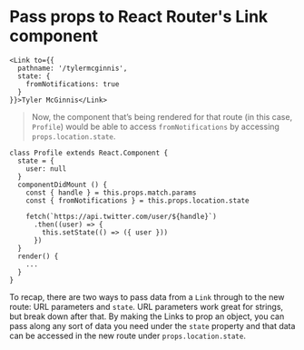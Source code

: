 # Pass props to React Router's Link component

```
<Link to={{
  pathname: '/tylermcginnis',
  state: {
    fromNotifications: true
  }
}}>Tyler McGinnis</Link>
```

> Now, the component that’s being rendered for that route (in this case, `Profile`) would be able to access `fromNotifications` by accessing `props.location.state`.

```
class Profile extends React.Component {
  state = {
    user: null
  }
  componentDidMount () {
    const { handle } = this.props.match.params
    const { fromNotifications } = this.props.location.state

    fetch(`https://api.twitter.com/user/${handle}`)
      .then((user) => {
        this.setState(() => ({ user }))
      })
  }
  render() {
    ...
  }
}
```

To recap, there are two ways to pass data from a `Link` through to the new route: URL parameters and `state`. URL parameters work great for strings, but break down after that. By making the Links to prop an object, you can pass along any sort of data you need under the `state` property and that data can be accessed in the new route under `props.location.state`.